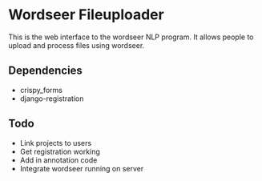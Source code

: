 Wordseer Fileuploader
====================

This is the web interface to the wordseer NLP program. It allows people 
to upload and process files using wordseer.

Dependencies
------------

* crispy_forms
* django-registration

Todo
----

* Link projects to users
* Get registration working
* Add in annotation code
* Integrate wordseer running on server
